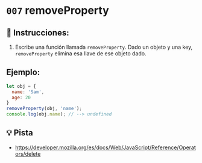 # `007` removeProperty

## 📝 Instrucciones:

1. Escribe una función llamada `removeProperty`. Dado un objeto y una key, `removeProperty` elimina esa llave de ese objeto dado.

## Ejemplo:

```Javascript
let obj = {
  name: 'Sam',
  age: 20
}
removeProperty(obj, 'name');
console.log(obj.name); // --> undefined
```

## 💡 Pista
+ https://developer.mozilla.org/es/docs/Web/JavaScript/Reference/Operators/delete